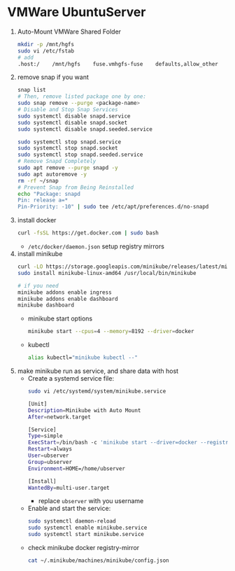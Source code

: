 # VMWare UbuntuServer

1. Auto-Mount VMWare Shared Folder 
    ```bash
    mkdir -p /mnt/hgfs
    sudo vi /etc/fstab
    # add
    .host:/    /mnt/hgfs    fuse.vmhgfs-fuse    defaults,allow_other    0 0
    ```
2. remove snap if you want
    ```bash
    snap list
    # Then, remove listed package one by one:
    sudo snap remove --purge <package-name>
    # Disable and Stop Snap Services
    sudo systemctl disable snapd.service
    sudo systemctl disable snapd.socket
    sudo systemctl disable snapd.seeded.service

    sudo systemctl stop snapd.service
    sudo systemctl stop snapd.socket
    sudo systemctl stop snapd.seeded.service
    # Remove Snapd Completely
    sudo apt remove --purge snapd -y
    sudo apt autoremove -y
    rm -rf ~/snap
    # Prevent Snap from Being Reinstalled
    echo "Package: snapd
    Pin: release a=*
    Pin-Priority: -10" | sudo tee /etc/apt/preferences.d/no-snapd
    ```
3. install docker
    ```bash
    curl -fsSL https://get.docker.com | sudo bash
    ```
    - `/etc/docker/daemon.json` setup registry mirrors
4. install minikube
    ```bash
    curl -LO https://storage.googleapis.com/minikube/releases/latest/minikube-linux-amd64
    sudo install minikube-linux-amd64 /usr/local/bin/minikube
    ```
    ```bash
    # if you need
    minikube addons enable ingress
    minikube addons enable dashboard
    minikube dashboard
    ```
    - minikube start options
        ```bash
        minikube start --cpus=4 --memory=8192 --driver=docker
        ```
    - kubectl
        ```bash
        alias kubectl="minikube kubectl --"
      ```
5. make minikube run as service, and share data with host
    - Create a systemd service file:
        ```bash
        sudo vi /etc/systemd/system/minikube.service
        ```
        ```bash
        [Unit]
        Description=Minikube with Auto Mount
        After=network.target

        [Service]
        Type=simple
        ExecStart=/bin/bash -c 'minikube start --driver=docker --registry-mirror=https://docker.m.daocloud.io --registry-mirror=https://dockerproxy.com --registry-mirror=https://docker.nju.edu.cn --registry-mirror=https://docker.mirrors.ustc.edu.cn  && minikube mount /home/ubserver/data:/mnt/data'
        Restart=always
        User=ubserver
        Group=ubserver
        Environment=HOME=/home/ubserver

        [Install]
        WantedBy=multi-user.target
        ```
        - replace `ubserver` with you username
    - Enable and start the service:
        ```bash
        sudo systemctl daemon-reload
        sudo systemctl enable minikube.service
        sudo systemctl start minikube.service
        ```
    - check minikube docker registry-mirror
        ```bash
        cat ~/.minikube/machines/minikube/config.json
        ```


